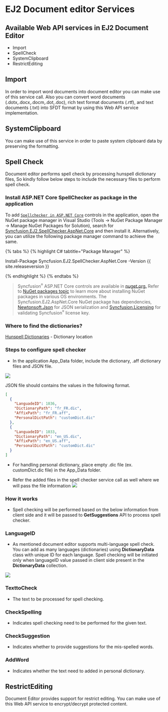 # EJ2 Document editor Services

## Available Web API services in EJ2 Document Editor
* Import
* SpellCheck
* SystemClipboard
* RestrictEditing

## Import
In order to import word documents into document editor you can make use of this service call. Also you can convert word documents (.dotx,.docx,.docm,.dot,.doc), rich text format documents (.rtf), and text documents (.txt) into SFDT format by using this Web API service implementation.

## SystemClipboard
You can make use of this service in order to paste system clipboard data by preserving the formatting.

## Spell Check

Document editor performs spell check by processing hunspell dictionary files, So kindly follow below steps to include the necessary files to perform spell check.

### Install ASP.NET Core SpellChecker as package in the application

To add [`Spellchecker in ASP.NET Core`](https://ej2.syncfusion.com/aspnetcore/documentation/nuget-packages#syncfusionej2spellcheckeraspnetcore) controls in the application, open the NuGet package manager in Visual Studio (Tools → NuGet Package Manager → Manage NuGet Packages for Solution), search for [Syncfusion.EJ2.SpellChecker.AspNet.Core](https://www.nuget.org/packages/Syncfusion.EJ2.SpellChecker.AspNet.Core/) and then install it.  Alternatively, you can utilize the following package manager command to achieve the same.

{% tabs %}
{% highlight C# tabtitle="Package Manager" %}

Install-Package Syncfusion.EJ2.SpellChecker.AspNet.Core -Version {{ site.releaseversion }}

{% endhighlight %}
{% endtabs %}

>Syncfusion<sup style="font-size:70%">&reg;</sup> ASP.NET Core controls are available in [nuget.org.](https://www.nuget.org/packages?q=syncfusion.EJ2) Refer to [NuGet packages topic](https://ej2.syncfusion.com/aspnetcore/documentation/nuget-packages) to learn more about installing NuGet packages in various OS environments. The Syncfusion.EJ2.AspNet.Core NuGet package has dependencies, [Newtonsoft.Json](https://www.nuget.org/packages/Newtonsoft.Json/) for JSON serialization and [Syncfusion.Licensing](https://www.nuget.org/packages/Syncfusion.Licensing/) for validating Syncfusion<sup style="font-size:70%">&reg;</sup> license key.

### Where to find the dictionaries?
[Hunspell Dictionaries](https://github.com/wooorm/dictionaries) - Dictionary location

### Steps to configure spell checker

* In the application App_Data folder, include the dictionary, .aff dictionary files and JSON file. 

![](appData.PNG)

JSON file should contains the values in the following format.

```json
[
  {
    "LanguadeID": 1036, 
    "DictionaryPath": "fr_FR.dic",
    "AffixPath": "fr_FR.aff", 
    "PersonalDictPath": "customDict.dic"
  },
  {
    "LanguadeID": 1033,
    "DictionaryPath": "en_US.dic",
    "AffixPath": "en_US.aff",
    "PersonalDictPath": "customDict.dic"
  }
]
```

* For handling personal dictionary, place empty .dic file (ex. customDict.dic file) in the App_Data folder.

* Refer the added files in the spell checker service call as well where we will pass the file information
 ![](codeFile.png)
 
### How it works

* Spell checking will be performed based on the below information from client side and it will be passed to **GetSuggestions** API to process spell checker.

### LanguageID

* As mentioned document editor supports multi-language spell check. You can add as many languages (dictionaries) using **DictionaryData** class with unique ID for each language. Spell checking will be initiated only when languageID value passed in client side present in the **DictionaryData** collection. 

![](multiLang.PNG)

### TexttoCheck

* The text to be processed for spell checking.

### CheckSpelling
* Indicates spell checking need to be performed for the given text.

### CheckSuggestion
* Indicates whether to provide suggestions for the mis-spelled words.

### AddWord
* Indicates whether the text need to added in personal dictionary.

## RestrictEditing
Document Editor provides support for restrict editing. You can make use of this Web API service to encrypt/decrypt protected content. 
